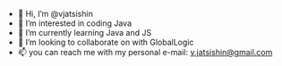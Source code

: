 - 👋 Hi, I’m @vjatsishin
- 👀 I’m interested in coding Java
- 🌱 I’m currently learning Java and JS
- 💞️ I’m looking to collaborate on with GlobalLogic
- 📫 you can reach me with my personal e-mail: v.jatsishin@gmail.com

<!---
vjatsishin/vjatsishin is a ✨ special ✨ repository because its `README.md` (this file) appears on your GitHub profile.
You can click the Preview link to take a look at your changes.
--->
